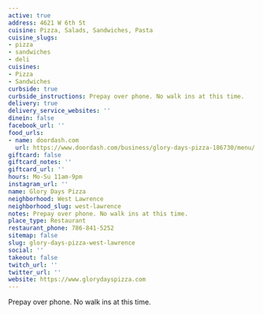 ```yaml
---
active: true
address: 4621 W 6th St
cuisine: Pizza, Salads, Sandwiches, Pasta
cuisine_slugs:
- pizza
- sandwiches
- deli
cuisines:
- Pizza
- Sandwiches
curbside: true
curbside_instructions: Prepay over phone. No walk ins at this time.
delivery: true
delivery_service_websites: ''
dinein: false
facebook_url: ''
food_urls:
- name: doordash.com
  url: https://www.doordash.com/business/glory-days-pizza-186730/menu/
giftcard: false
giftcard_notes: ''
giftcard_url: ''
hours: Mo-Su 11am-9pm
instagram_url: ''
name: Glory Days Pizza
neighborhood: West Lawrence
neighborhood_slug: west-lawrence
notes: Prepay over phone. No walk ins at this time.
place_type: Restaurant
restaurant_phone: 786-841-5252
sitemap: false
slug: glory-days-pizza-west-lawrence
social: ''
takeout: false
twitch_url: ''
twitter_url: ''
website: https://www.glorydayspizza.com
---
```


Prepay over phone. No walk ins at this time.